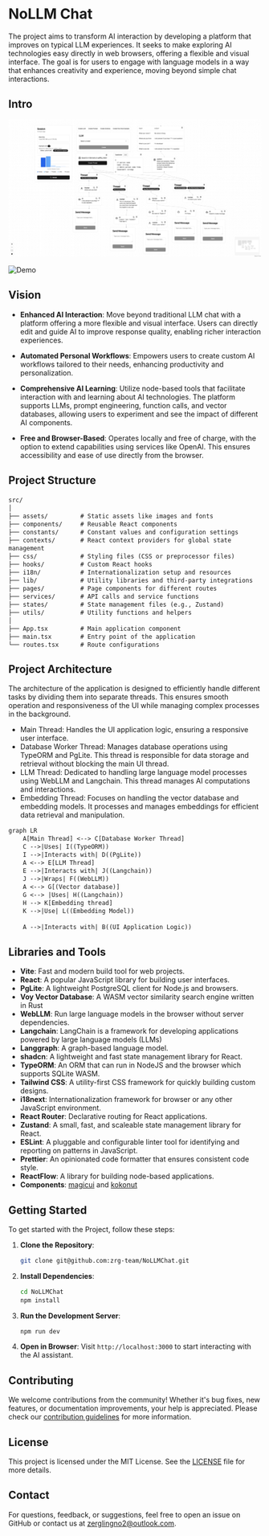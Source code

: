 # NoLLM Chat

The project aims to transform AI interaction by developing a platform that improves on typical LLM experiences. It seeks to make exploring AI technologies easy directly in web browsers, offering a flexible and visual interface. The goal is for users to engage with language models in a way that enhances creativity and experience, moving beyond simple chat interactions.

## Intro

![Intro Image](./public/intro.jpeg)

![Demo](./public/demo.gif)

## Vision

* **Enhanced AI Interaction**: Move beyond traditional LLM chat with a platform offering a more flexible and visual interface. Users can directly edit and guide AI to improve response quality, enabling richer interaction experiences.

* **Automated Personal Workflows**: Empowers users to create custom AI workflows tailored to their needs, enhancing productivity and personalization.

* **Comprehensive AI Learning**: Utilize node-based tools that facilitate interaction with and learning about AI technologies. The platform supports LLMs, prompt engineering, function calls, and vector databases, allowing users to experiment and see the impact of different AI components.

* **Free and Browser-Based**: Operates locally and free of charge, with the option to extend capabilities using services like OpenAI. This ensures accessibility and ease of use directly from the browser.

## Project Structure

```
src/
│
├── assets/         # Static assets like images and fonts
├── components/     # Reusable React components
├── constants/      # Constant values and configuration settings
├── contexts/       # React context providers for global state management
├── css/            # Styling files (CSS or preprocessor files)
├── hooks/          # Custom React hooks
├── i18n/           # Internationalization setup and resources
├── lib/            # Utility libraries and third-party integrations
├── pages/          # Page components for different routes
├── services/       # API calls and service functions
├── states/         # State management files (e.g., Zustand)
├── utils/          # Utility functions and helpers
│
├── App.tsx         # Main application component
├── main.tsx        # Entry point of the application
└── routes.tsx      # Route configurations
```

## Project Architecture

The architecture of the application is designed to efficiently handle different tasks by dividing them into separate threads. This ensures smooth operation and responsiveness of the UI while managing complex processes in the background.

* Main Thread: Handles the UI application logic, ensuring a responsive user interface.
* Database Worker Thread: Manages database operations using TypeORM and PgLite. This thread is responsible for data storage and retrieval without blocking the main UI thread.
* LLM Thread: Dedicated to handling large language model processes using WebLLM and Langchain. This thread manages AI computations and interactions.
* Embedding Thread: Focuses on handling the vector database and embedding models. It processes and manages embeddings for efficient data retrieval and manipulation.

```mermaid
graph LR
    A[Main Thread] <--> C[Database Worker Thread]
    C -->|Uses| I((TypeORM))
    I -->|Interacts with| D((PgLite))
    A <--> E[LLM Thread]
    E -->|Interacts with| J((Langchain))
    J -->|Wraps| F((WebLLM))
    A <--> G[(Vector database)]
    G <--> |Uses| H((Langchain))
    H --> K[Embedding thread]
    K -->|Use| L((Embedding Model))
    
    A -->|Interacts with| B((UI Application Logic))
```

## Libraries and Tools

- **Vite**: Fast and modern build tool for web projects.
- **React**: A popular JavaScript library for building user interfaces.
- **PgLite**: A lightweight PostgreSQL client for Node.js and browsers.
- **Voy Vector Database**: A WASM vector similarity search engine written in Rust
- **WebLLM**: Run large language models in the browser without server dependencies.
- **Langchain**: LangChain is a framework for developing applications powered by large language models (LLMs)
- **Langgraph**: A graph-based language model.
- **shadcn**: A lightweight and fast state management library for React.
- **TypeORM**: An ORM that can run in NodeJS and the browser which supports SQLite WASM.
- **Tailwind CSS**: A utility-first CSS framework for quickly building custom designs.
- **i18next**: Internationalization framework for browser or any other JavaScript environment.
- **React Router**: Declarative routing for React applications.
- **Zustand**: A small, fast, and scaleable state management library for React.
- **ESLint**: A pluggable and configurable linter tool for identifying and reporting on patterns in JavaScript.
- **Prettier**: An opinionated code formatter that ensures consistent code style.
- **ReactFlow**: A library for building node-based applications.
- **Components**: [magicui](https://magicui.design) and [kokonut](https://kokonut.dev)

## Getting Started

To get started with the Project, follow these steps:

1. **Clone the Repository**: 
   ```bash
   git clone git@github.com:zrg-team/NoLLMChat.git
   ```
2. **Install Dependencies**:
   ```bash
   cd NoLLMChat
   npm install
   ```
3. **Run the Development Server**:
   ```bash
   npm run dev
   ```
4. **Open in Browser**: Visit `http://localhost:3000` to start interacting with the AI assistant.

## Contributing

We welcome contributions from the community! Whether it's bug fixes, new features, or documentation improvements, your help is appreciated. Please check our [contribution guidelines](https://github.com/zrg-team/NoLLMChat/blob/main/CONTRIBUTING.md) for more information.

## License

This project is licensed under the MIT License. See the [LICENSE](https://github.com/yourusername/ai-web-assistant/blob/main/LICENSE) file for more details.

## Contact

For questions, feedback, or suggestions, feel free to open an issue on GitHub or contact us at [zerglingno2@outlook.com](mailto:zerglingno2@outlook.com).
